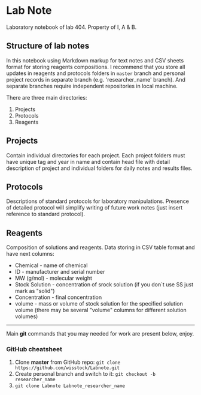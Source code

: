 Lab Note
========

Laboratory notebook of lab 404.
Property of I, A & B.


## Structure of lab notes
In this notebook using Markdown markup for text notes and CSV sheets format for storing reagents compositions. I recommend that you store all updates in reagents and protocols folders in `master` branch and personal project records in separate branch (e.g. 'researcher_name' branch). And separate branches require independent repositories in local machine. 


There are three main directories:
 1. Projects
 2. Protocols
 3. Reagents


## Projects
Contain individual directories for each project.
Each project folders must have unique tag and year in name and contain head file with detail description of project and individual folders for daily notes and results files.

## Protocols
Descriptions of standard protocols for laboratory manipulations. Presence of detailed protocol will simplify writing of future work notes (just insert reference to standard protocol).

## Reagents
Composition of solutions and reagents.
Data storing in CSV table format and have next columns:
 - Chemical - name of chemical
 - ID - manufacturer and serial number
 - MW (g/mol) - molecular weight
 - Stock Solution - concentration of srock solution (if you don`t use SS just mark as "solid")
 - Concentration - final concentration
 - volume - mass or volume of stock solution for the specified solution volume (there may be several "volume" columns for different solution volumes)

---

Main **git** commands that you may needed for work are present below, enjoy.


### GitHub cheatsheet
1. Clone **master** from GitHub repo: `git clone https://github.com/wisstock/Labnote.git`
2. Create personal branch and switch to it: `git checkout -b researcher_name`
3. `git clone Labnote Labnote_researcher_name`
